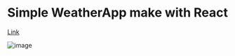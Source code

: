 # Simple WeatherApp make with React

[Link](https://github.com/Maxnikit/WeatherApp)

![image](https://github.com/Maxnikit/WeatherApp/assets/42117027/f8bd12c9-71d8-4fbf-a1a8-4b1ce9eb9605)


